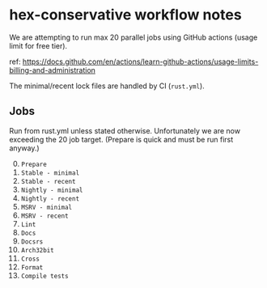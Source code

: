 # hex-conservative workflow notes

We are attempting to run max 20 parallel jobs using GitHub actions (usage limit for free tier).

ref: https://docs.github.com/en/actions/learn-github-actions/usage-limits-billing-and-administration

The minimal/recent lock files are handled by CI (`rust.yml`).

## Jobs

Run from rust.yml unless stated otherwise. Unfortunately we are now exceeding the 20 job target.
(Prepare is quick and must be run first anyway.)

0.  `Prepare`
1.  `Stable - minimal`
2.  `Stable - recent`
3.  `Nightly - minimal`
4.  `Nightly - recent`
5.  `MSRV - minimal`
6.  `MSRV - recent`
7.  `Lint`
8.  `Docs`
9.  `Docsrs`
10. `Arch32bit`
11. `Cross`
12. `Format`
13. `Compile tests`
